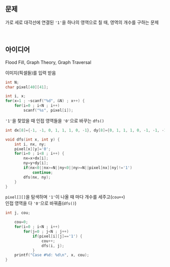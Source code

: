 ## 문제
가로 세로 대각선에 연결된 `'1'`을 하나의 영역으로 칠 때, 영역의 개수를 구하는 문제

<br/>

## 아이디어
Flood Fill, Graph Theory, Graph Traversal

이미지(픽셀들)를 입력 받음
```c
int N;
char pixel[40][41];

int i, x;
for(x=1 ; ~scanf("%d", &N) ; x++) {
	for(i=0 ; i<N ; i++)
		scanf("%s", pixel[i]);
```
`'1'`을 찾았을 때 인접 영역들을 `'0'`으로 바꾸는 `dfs()`
```c
int	dx[8]={-1, -1, 0, 1, 1, 1, 0, -1}, dy[8]={0, 1, 1, 1, 0, -1, -1, -1}, nx, ny;

void dfs(int x, int y) {
	int i, nx, ny;
	pixel[x][y]='0';
	for(i=0 ; i<8 ; i++) {
		nx=x+dx[i];
		ny=y+dy[i];
		if(nx<0||nx>=N||ny<0||ny>=N||pixel[nx][ny]!='1')
			continue;
		dfs(nx, ny);
	}
}
```
`pixel[][]`을 탐색하며 `'1'`이 나올 때 마다 개수를 세주고(`cou++`)  
인접 영역을 다 `'0'`으로 바꿔줌(`dfs()`)
```c
int j, cou;

	cou=0;
	for(i=0 ; i<N ; i++)
		for(j=0 ; j<N ; j++)
			if(pixel[i][j]=='1') {
				cou++;
				dfs(i, j);
			}
	printf("Case #%d: %d\n", x, cou);
}
```